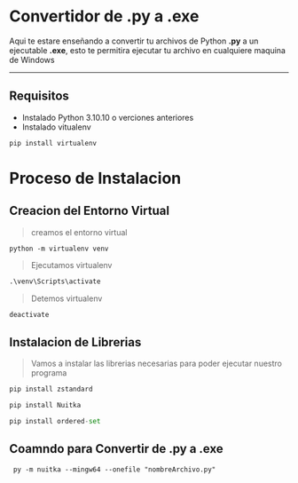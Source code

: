# Convertidor de .py a .exe

Aqui te estare enseñando a convertir tu archivos de Python <b> .py</b> a un ejecutable <b>.exe</b>, esto te permitira ejecutar tu archivo en cualquiere maquina de Windows 

---
## Requisitos

- Instalado Python 3.10.10 o verciones anteriores
- Instalado vitualenv

```
pip install virtualenv
```

# Proceso de Instalacion 



## Creacion del Entorno Virtual 


> creamos el entorno virtual
```
python -m virtualenv venv
```

> Ejecutamos virtualenv
```python
.\venv\Scripts\activate
```

> Detemos virtualenv
```python
deactivate
```

## Instalacion de Librerias

> Vamos a instalar las librerias necesarias para poder ejecutar nuestro programa

```python
pip install zstandard
```

```python
pip install Nuitka
```


```python
pip install ordered-set
```

## Coamndo para Convertir de .py a .exe

```
 py -m nuitka --mingw64 --onefile "nombreArchivo.py"
```


